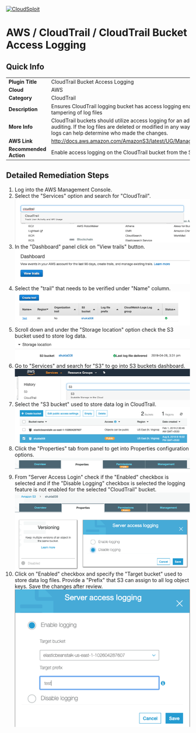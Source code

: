 [![CloudSploit](https://cloudsploit.com/img/logo-new-big-text-100.png "CloudSploit")](https://cloudsploit.com)

# AWS / CloudTrail / CloudTrail Bucket Access Logging

## Quick Info

| | |
|-|-|
| **Plugin Title** | CloudTrail Bucket Access Logging |
| **Cloud** | AWS |
| **Category** | CloudTrail |
| **Description** | Ensures CloudTrail logging bucket has access logging enabled to detect tampering of log files |
| **More Info** | CloudTrail buckets should utilize access logging for an additional layer of auditing. If the log files are deleted or modified in any way, the additional access logs can help determine who made the changes. |
| **AWS Link** | http://docs.aws.amazon.com/AmazonS3/latest/UG/ManagingBucketLogging.html |
| **Recommended Action** | Enable access logging on the CloudTrail bucket from the S3 console |

## Detailed Remediation Steps
1. Log into the AWS Management Console.
2. Select the "Services" option and search for "CloudTrail".</br>![Step 2](/resources/aws/cloudtrail/cloudtrail-bucket-access-logging/step2.png "Step 2 - Services")
3. In the "Dashboard" panel click on "View trails" button.</br> ![Step 3](/resources/aws/cloudtrail/cloudtrail-bucket-access-logging/step3.png "Step 3 - Trails")
4. Select the "trail" that needs to be verified under "Name" column.</br>![Step 4](/resources/aws/cloudtrail/cloudtrail-bucket-access-logging/step4.png "Step 4 - Name")
5. Scroll down and under the "Storage location" option check the S3 bucket used to store log data.</br>![Step 5](/resources/aws/cloudtrail/cloudtrail-bucket-access-logging/step5.png "Step 5 - Storage")
6. Go to "Services" and search for "S3" to go into S3 buckets dashboard.</br>![Step 6](/resources/aws/cloudtrail/cloudtrail-bucket-access-logging/step6.png "Step 6 - S3 buckets")
7. Select the "S3 bucket" used to store data log in CloudTrail.</br>![Step 7](/resources/aws/cloudtrail/cloudtrail-bucket-access-logging/step7.png "Step 7 - S3")
8. Click the "Properties" tab from panel to get into Properties configuration options.</br>![Step 8](/resources/aws/cloudtrail/cloudtrail-bucket-access-logging/step8.png "Step 8 - Properties")
9. From "Server Access Login" check if the "Enabled" checkbox is selected and if the "Disable Logging" checkbox is selected the logging feature is not enabled for the selected "CloudTrail" bucket.</br>![Step 9](/resources/aws/cloudtrail/cloudtrail-bucket-access-logging/step9.png "Step 9 - Disable Logging")
10. Click on "Enabled" checkbox and specify the "Target bucket" used to store data log files. Provide a "Prefix" that S3 can assign to all log object keys. Save the changes after review. </br> ![Step 10](/resources/aws/cloudtrail/cloudtrail-bucket-access-logging/step10.png "Step 10 - Enable Logging")
